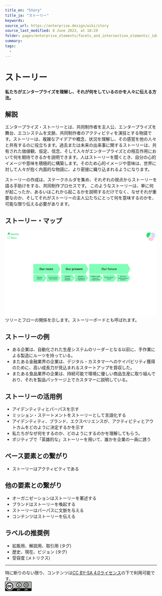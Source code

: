 ```yaml
---
title_en: "Story"
title_ja: "ストーリー"
keywords: 
source_url: https://enterprise.design/wiki/story
source_last_modified: 8 June 2023, at 18:29
folder: pages/enterprise_elements/facets_and_intersection_elements/_identity
summary:
tags: 
  - 
---
```

# ストーリー
**私たちがエンタープライズを理解し、それが何をしているのかを人々に伝える方法。**

## 解説
エンタープライズ・ストーリーとは、共同制作者を主人公、エンタープライズを舞台、エコシステムを文脈、共同制作者のアクティビティを演技とする物語です。ストーリーは、複雑なアイデアや概念、状況を理解し、その感覚を他の人々と共有するのに役立ちます。過去または未来の出来事に関するストーリーは、共有された価値観、仮定、信念、そして人々がエンタープライズとの相互作用において何を期待できるかを説明できます。人はストーリーを聞くとき、自分の心的イメージや意味を積極的に構築します。そのため心的イメージや意味は、世界に対して人々が抱く内面的な物語に、より密接に織り込まれるようになります。

ストーリーの作成は、ステークホルダを集め、それぞれの視点からストーリーを語る手助けをする、共同制作プロセスです。 このようなストーリーは、単に何が起こったか、あるいはこれから起こるかを説明するだけでなく、なぜそれが重要なのか、そしてそれがストーリーの主人公たちにとって何を意味するのかを、可能な限り伝える必要があります。

## ストーリー・マップ

<img src="https://github.com/Yoshiyuki-iasa/EDGY23_ja/blob/main/media/Story_ja.jpg?raw=true"><br>
ツリーとフローの関係を示します。ストーリーボードとも呼ばれます。

## ストーリーの例
- ある企業は、自動化された生産システムのリーダーとなる以前に、手作業による製造にルーツを持っている。
- またある金融業界の企業は、デジタル・カスタマーへのケイパビリティ獲得のために、高い成長力が見込まれるスタートアップを買収した。
- またある食品業界の企業は、持続可能で環境に優しい商品生産に取り組んでおり、それを製品パッケージ上でカスタマーに説明している。

## ストーリーの活用例
- アイデンティティとパーパスを示す 
- ミッション・ステートメントをストーリーとして言語化する
- アイデンティティ、ブランド、エクスペリエンスが、アクティビティとアウトカムをどのように決定するかを示す
- 私たちがなぜ何をするのか、どのようにするのかを理解してもらう。
- ポジティブで「英雄的な」ストーリーを用いて、誰かを企業の一員に誘う

## ベース要素との繋がり
- ストーリーはアクティビティである

## 他の要素との繋がり
- オーガニゼーションはストーリーを著述する
- ブランドはストーリーを喚起する 
- ストーリーはパーパスに文脈を与える
- コンテンツはストーリーを伝える

## ラベルの推奨例
- 拡販用、解説用、取引用 (タグ)
- 歴史、現在、ビジョン (タグ)
- 受容度 (メトリクス)

---
特に断りのない限り、コンテンツは[CC BY-SA 4.0ライセンス](./pages/license_ja.md)の下で利用可能です。
<br><a href="./pages/license_ja.md"> <img src="https://github.com/Yoshiyuki-iasa/EDGY23_ja/blob/main/media/cc.png?raw=true" alt="CC logo"></a>
